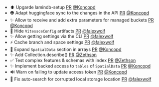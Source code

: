 - ⬆️ Upgarde lamindb-setup [PR](https://github.com/laminlabs/lamindb/pull/2986) [@Koncopd](https://github.com/Koncopd)
- 👽️ Adapt huggingface sync to the changes in the API [PR](https://github.com/laminlabs/lamindb-setup/pull/1113) [@Koncopd](https://github.com/Koncopd)
- ✨ Allow to receive and add extra parameters for managed buckets [PR](https://github.com/laminlabs/lamindb-setup/pull/1112) [@Koncopd](https://github.com/Koncopd)
- 🚸 Hide `VitessceConfig` artifacts [PR](https://github.com/laminlabs/lamindb/pull/2982) [@falexwolf](https://github.com/falexwolf)
- ✨ Allow getting settings via the CLI [PR](https://github.com/laminlabs/lamin-cli/pull/147) [@falexwolf](https://github.com/falexwolf)
- ⚡️ Cache branch and space settings [PR](https://github.com/laminlabs/lamindb-setup/pull/1111) [@falexwolf](https://github.com/falexwolf)
- 📝 Expand `SpatialData` section in arrays [PR](https://github.com/laminlabs/lamindb/pull/2978) [@Koncopd](https://github.com/Koncopd)
- ✨ Add Collection.describe() [PR](https://github.com/laminlabs/lamindb/pull/2975) [@Zethson](https://github.com/Zethson)
- ✅ Test complex features & schemas with index [PR](https://github.com/laminlabs/lamindb/pull/2970) [@Zethson](https://github.com/Zethson)
- ✨ Implement backed access to `tables` of `SpatialData`  [PR](https://github.com/laminlabs/lamindb/pull/2968) [@Koncopd](https://github.com/Koncopd)
- 🔊 Warn on failing to update access token [PR](https://github.com/laminlabs/lamindb-setup/pull/1110) [@Koncopd](https://github.com/Koncopd)
- 🐛 Fix auto-search for corrupted local storage location [PR](https://github.com/laminlabs/lamindb-setup/pull/1109) [@falexwolf](https://github.com/falexwolf)
